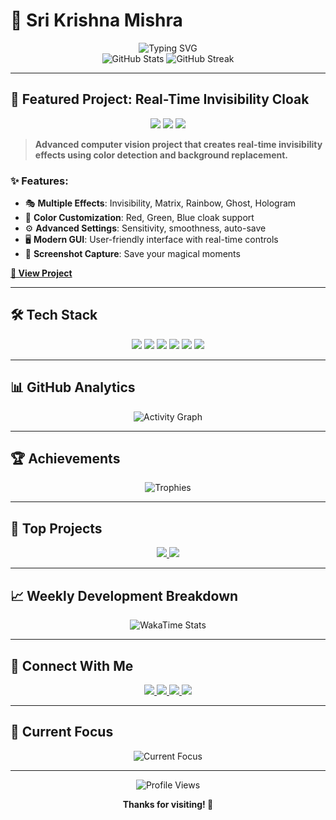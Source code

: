 # 🎯 Sri Krishna Mishra

<div align="center">
  <img src="https://readme-typing-svg.herokuapp.com?font=Fira+Code&weight=500&size=28&pause=1000&color=00FF00&center=true&vCenter=true&width=435&lines=Computer+Vision+Enthusiast;Open+Source+Contributor;AI%2FML+Developer;Creative+Coder" alt="Typing SVG" />
</div>

<div align="center">
  <img src="https://github-readme-stats.vercel.app/api?username=SriKrishnaMishra&show_icons=true&theme=radical&hide_border=true" alt="GitHub Stats" />
  <img src="https://github-readme-streak-stats.herokuapp.com/?user=SriKrishnaMishra&theme=radical&hide_border=true" alt="GitHub Streak" />
</div>

---

## 🧥 **Featured Project: Real-Time Invisibility Cloak**

<div align="center">
  <img src="https://img.shields.io/badge/Python-3.7+-blue?style=for-the-badge&logo=python" />
  <img src="https://img.shields.io/badge/OpenCV-4.8+-green?style=for-the-badge&logo=opencv" />
  <img src="https://img.shields.io/badge/Computer%20Vision-AI-orange?style=for-the-badge" />
</div>

> **Advanced computer vision project that creates real-time invisibility effects using color detection and background replacement.**

### ✨ **Features:**
- 🎭 **Multiple Effects**: Invisibility, Matrix, Rainbow, Ghost, Hologram
- 🎨 **Color Customization**: Red, Green, Blue cloak support
- ⚙️ **Advanced Settings**: Sensitivity, smoothness, auto-save
- 🖥️ **Modern GUI**: User-friendly interface with real-time controls
- 📸 **Screenshot Capture**: Save your magical moments

**[🚀 View Project](https://github.com/SriKrishnaMishra/Real-Time-Invisibility-Cloak)**

---

## 🛠️ **Tech Stack**

<div align="center">
  <img src="https://img.shields.io/badge/Python-3776AB?style=for-the-badge&logo=python&logoColor=white" />
  <img src="https://img.shields.io/badge/OpenCV-5C3EE8?style=for-the-badge&logo=opencv&logoColor=white" />
  <img src="https://img.shields.io/badge/HTML5-E34F26?style=for-the-badge&logo=html5&logoColor=white" />
  <img src="https://img.shields.io/badge/CSS3-1572B6?style=for-the-badge&logo=css3&logoColor=white" />
  <img src="https://img.shields.io/badge/JavaScript-F7DF1E?style=for-the-badge&logo=javascript&logoColor=black" />
  <img src="https://img.shields.io/badge/Git-F05032?style=for-the-badge&logo=git&logoColor=white" />
</div>

---

## 📊 **GitHub Analytics**

<div align="center">
  <img src="https://github-readme-activity-graph.vercel.app/graph?username=SriKrishnaMishra&theme=radical&hide_border=true" alt="Activity Graph" />
</div>

---

## 🏆 **Achievements**

<div align="center">
  <img src="https://github-profile-trophy.vercel.app/?username=SriKrishnaMishra&theme=radical&no-frame=true&no-bg=false&margin-w=4" alt="Trophies" />
</div>

---

## 🌟 **Top Projects**

<div align="center">
  <a href="https://github.com/SriKrishnaMishra/Real-Time-Invisibility-Cloak">
    <img src="https://github-readme-stats.vercel.app/api/pin/?username=SriKrishnaMishra&repo=Real-Time-Invisibility-Cloak&theme=radical" />
  </a>
  <a href="https://github.com/SriKrishnaMishra/portfolio">
    <img src="https://github-readme-stats.vercel.app/api/pin/?username=SriKrishnaMishra&repo=portfolio&theme=radical" />
  </a>
</div>

---

## 📈 **Weekly Development Breakdown**

<div align="center">
  <img src="https://wakatime.com/share/@SriKrishnaMishra/your-wakatime-stats.svg" alt="WakaTime Stats" />
</div>

---

## 🤝 **Connect With Me**

<div align="center">
  <a href="https://linkedin.com/in/krishna-mishra-621283266">
    <img src="https://img.shields.io/badge/LinkedIn-0077B5?style=for-the-badge&logo=linkedin&logoColor=white" />
  </a>
  <a href="https://twitter.com/krishna__00i">
    <img src="https://img.shields.io/badge/Twitter-1DA1F2?style=for-the-badge&logo=twitter&logoColor=white" />
  </a>
  <a href="https://instagram.com/krishna__00i">
    <img src="https://img.shields.io/badge/Instagram-E4405F?style=for-the-badge&logo=instagram&logoColor=white" />
  </a>
  <a href="https://replit.com/@pc78391">
    <img src="https://img.shields.io/badge/Replit-667881?style=for-the-badge&logo=replit&logoColor=white" />
  </a>
</div>

---

## 🎯 **Current Focus**

<div align="center">
  <img src="https://readme-typing-svg.herokuapp.com?font=Fira+Code&weight=500&size=20&pause=1000&color=00FF00&center=true&vCenter=true&width=435&lines=Working+on+Advanced+AI+Projects;Learning+Deep+Learning+%26+Neural+Networks;Contributing+to+Open+Source;Building+Innovative+Solutions" alt="Current Focus" />
</div>

---

<div align="center">
  <img src="https://komarev.com/ghpvc/?username=SriKrishnaMishra&style=flat-square&color=blue" alt="Profile Views" />
  
  **Thanks for visiting! 🚀**
</div>
